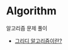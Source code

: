 # Algorithm
알고리즘 문제 풀이

* [그리디 알고리즘이란?](https://velog.io/@dev-msj/%EA%B7%B8%EB%A6%AC%EB%94%94-%EC%95%8C%EA%B3%A0%EB%A6%AC%EC%A6%98%ED%83%90%EC%9A%95%EB%B2%95)
